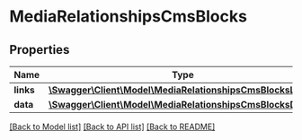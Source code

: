 # MediaRelationshipsCmsBlocks

## Properties
Name | Type | Description | Notes
------------ | ------------- | ------------- | -------------
**links** | [**\Swagger\Client\Model\MediaRelationshipsCmsBlocksLinks**](MediaRelationshipsCmsBlocksLinks.md) |  | [optional] 
**data** | [**\Swagger\Client\Model\MediaRelationshipsCmsBlocksData[]**](MediaRelationshipsCmsBlocksData.md) |  | [optional] 

[[Back to Model list]](../../README.md#documentation-for-models) [[Back to API list]](../../README.md#documentation-for-api-endpoints) [[Back to README]](../../README.md)

